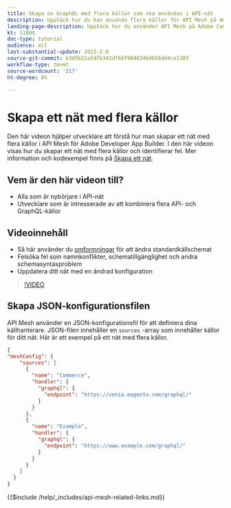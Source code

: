 ```yaml
---
title: Skapa en GraphQL med flera källor som ska användas i API-nät
description: Upptäck hur du kan använda flera källor för API Mesh på Adobe Commerce och [!DNL Adobe App Builder]. Lär dig mer om några vanliga fel och hur du löser dem.
landing-page-description: Upptäck hur du använder API Mesh på Adobe Commerce och [!DNL Adobe App Builder]. Lär dig hur du skapar ett nät som har flera källor och hur du löser några vanliga fel.
kt: 11804
doc-type: tutorial
audience: all
last-substantial-update: 2023-2-8
source-git-commit: b3d5b22a597b342df6bf9846346d656dd4ce1383
workflow-type: tm+mt
source-wordcount: '217'
ht-degree: 0%

---
```


# Skapa ett nät med flera källor

Den här videon hjälper utvecklare att förstå hur man skapar ett nät med flera källor i API Mesh för Adobe Developer App Builder. I den här videon visas hur du skapar ett nät med flera källor och identifierar fel. Mer information och kodexempel finns på [Skapa ett nät](https://developer.adobe.com/graphql-mesh-gateway/gateway/create-mesh/#create-a-mesh-1).

## Vem är den här videon till?

* Alla som är nybörjare i API-nät
* Utvecklare som är intresserade av att kombinera flera API- och GraphQL-källor

## Videoinnehåll

* Så här använder du [omformningar](https://developer.adobe.com/graphql-mesh-gateway/gateway/transforms/) för att ändra standardkällschemat
* Felsöka fel som namnkonflikter, schematillgänglighet och andra schemasyntaxproblem
* Uppdatera ditt nät med en ändrad konfiguration

>[!VIDEO](https://video.tv.adobe.com/v/3414125)

## Skapa JSON-konfigurationsfilen

API Mesh använder en JSON-konfigurationsfil för att definiera dina källhanterare. JSON-filen innehåller en `sources` -array som innehåller källor för ditt nät. Här är ett exempel på ett nät med flera källor.

```json
{
"meshConfig": {
    "sources": [
      {
        "name": "Commerce",
        "handler": {
          "graphql": {
            "endpoint": "https://venia.magento.com/graphql/"
          }
        }
      },
      {
        "name": "Example",
        "handler": {
          "graphql": {
            "endpoint": "https://www.example.com/graphql/"
          }
        }
      }
    ]
  }
}
```

{{$include /help/_includes/api-mesh-related-links.md}}
